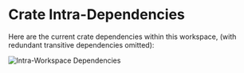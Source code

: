 # Crate Intra-Dependencies

Here are the current crate dependencies within this workspace, (with redundant transitive dependencies omitted):

![Intra-Workspace Dependencies](../assets/generated/depgraph-ws-dedup.svg)
